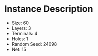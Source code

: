 # Instance Description

* Size: 60
* Layers: 3
* Terminals: 4
* Holes: 1
* Random Seed: 24098
* Net: 15
